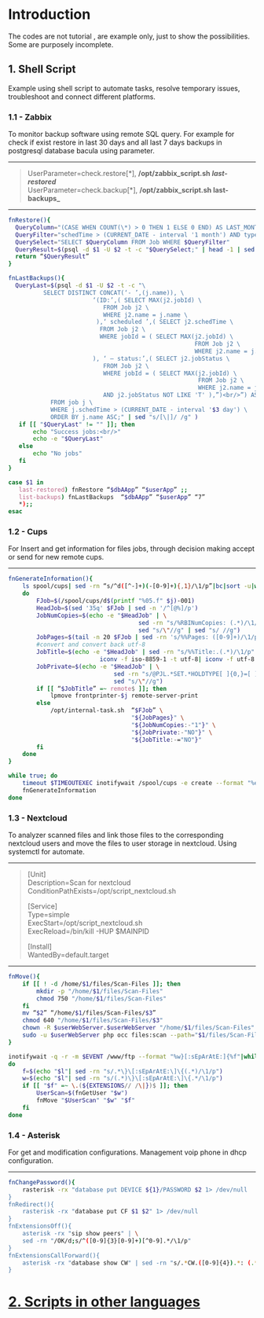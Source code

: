 # Introduction
The codes are not tutorial , are example only, just to show the possibilities. Some are purposely incomplete.

## 1. Shell Script

Example using shell script to automate tasks, resolve temporary issues, troubleshoot and connect different platforms.

### 1.1 - Zabbix
To monitor backup software using remote SQL query.
For example for check if exist restore in last 30 days and all last 7 days backups in postgresql database bacula using parameter.
- - -
> UserParameter=check.restore[\*], **/opt/zabbix_script.sh  _last-restored_**  
> UserParameter=check.backup[\*], **/opt/zabbix_script.sh  last-backups_**
- - -
 ~~~bash  
 fnRestore(){
   QueryColumn="(CASE WHEN COUNT(\*) > 0 THEN 1 ELSE 0 END) AS LAST_MONTH_RESTORE"  
   QueryFilter="schedTime > (CURRENT_DATE - interval '1 month') AND type = 'R'"  
   QuerySelect="SELECT $QueryColumn FROM Job WHERE $QueryFilter"  
   QueryResult=$(psql -d $1 -U $2 -t -c "$QuerySelect;" | head -1 | sed "s/ //g")  
   return “$QueryResult”  
}  
 
fnLastBackups(){  
   QueryLast=$(psql -d $1 -U $2 -t -c "\  
           SELECT DISTINCT CONCAT(‘- ’,(j.name)), \  
                         ‘(ID:’,( SELECT MAX(j2.jobId) \  
                            FROM Job j2 \  
                            WHERE j2.name = j.name \  
                          ),‘ scheduled ’,( SELECT j2.schedTime \  
                           FROM Job j2 \  
                           WHERE jobId = ( SELECT MAX(j2.jobId) \  
                                                      FROM Job j2 \  
                                                      WHERE j2.name = j.name ) \  
                         ), ‘ – status:’,( SELECT j2.jobStatus \  
                            FROM Job j2 \  
                            WHERE jobId = ( SELECT MAX(j2.jobId) \  
                                                       FROM Job j2 \  
                                                       WHERE j2.name = j.name ) \  
                            AND j2.jobStatus NOT LIKE 'T' ),”)<br/>”) AS "LastJobs" \  
             FROM job j \  
             WHERE j.schedTime > (CURRENT_DATE - interval '$3 day') \  
             ORDER BY j.name ASC;" | sed "s/[\|]/ /g" )  
    if [[ "$QueryLast" != "" ]]; then  
        echo "Success jobs:<br/>"  
        echo -e "$QueryLast"  
    else  
        echo "No jobs"  
    fi  
}  

case $1 in
    last-restored) fnRestore “$dbAApp” “$userApp” ;;
    list-backups) fnLastBackups  “$dbAApp” “$userApp” “7”
    *);;
esac
~~~


### 1.2 - Cups
For Insert and get information for files jobs, through decision making accept or send for new remote cups.
- - -
~~~bash
fnGenerateInformation(){
    ls spool/cups| sed -rn “s/^d([^-]+)(-[0-9]+){,1}/\1/p”|bc|sort -u|while read j;
    do
        FJob=$(/spool/cups/d$(printf "%05.f" $j)-001)
        HeadJob=$(sed '35q' $FJob | sed -n '/^[@%]/p')
        JobNumCopies=$(echo -e "$HeadJob" | \
                                     sed -rn "s/%RBINumCopies: (.*)/\1/p" | \
                                     sed "s/\"//g" | sed "s/ //g")
        JobPages=$(tail -n 20 $FJob | sed -rn 's/%%Pages: ([0-9]+)/\1/p')
        #convert and convert back utf-8
        JobTitle=$(echo -e "$HeadJob" | sed -rn "s/%%Title:.(.*)/\1/p" | \
                          iconv -f iso-8859-1 -t utf-8| iconv -f utf-8 -t iso-8859-1)
        JobPrivate=$(echo -e "$HeadJob" | \
                              sed -rn "s/@PJL.*SET.*HOLDTYPE[ ]{0,}=[ ]{0,}(.*)/\1/p" | \
                              sed "s/\"//g")
        if [[ “$JobTitle” =~ remote$ ]]; then
            lpmove frontprinter-$j remote-server-print
        else
            /opt/internal-task.sh  “$FJob” \
                                   "${JobPages}" \
                                   "${JobNumCopies:-"1"}" \
                                   "${JobPrivate:-"NO"}" \
                                   "${JobTitle:-="NO"}"
        fi
    done
}

while true; do
    timeout $TIMEOUTEXEC inotifywait /spool/cups -e create --format "%e" 1>/dev/null 2>&1
    fnGenerateInformation
done

~~~

### 1.3 - Nextcloud
To analyzer scanned files and link those files to the corresponding nextcloud users and move the files to user storage in nextcloud. Using systemctl for automate.
- - - 
> [Unit]  
> Description=Scan for nextcloud  
> ConditionPathExists=/opt/script_nextcloud.sh  
>   
> [Service]  
> Type=simple  
> ExecStart=/opt/script_nextcloud.sh  
> ExecReload=/bin/kill -HUP $MAINPID  
>   
> [Install]  
> WantedBy=default.target  
- - -
~~~bash
fnMove(){
    if [[ ! -d /home/$1/files/Scan-Files ]]; then
        mkdir -p "/home/$1/files/Scan-Files"
        chmod 750 "/home/$1/files/Scan-Files"
    fi
    mv “$2” “/home/$1/files/Scan-Files/$3”
    chmod 640 "/home/$1/files/Scan-Files/$3"
    chown -R $userWebServer.$userWebServer "/home/$1/files/Scan-Files"
    sudo -u $userWebServer php occ files:scan --path="$1/files/Scan-Files"
}

inotifywait -q -r -m $EVENT /www/ftp --format "%w}[:sEpArAtE:]{%f"|while read l 
do
    f=$(echo "$l"| sed -rn "s/.*\}\[:sEpArAtE:\]\{(.*)/\1/p")
    w=$(echo "$l"| sed -rn "s/(.*)\}\[:sEpArAtE:\]\{.*/\1/p")
    if [[ "$f" =~ \.(${EXTENSIONS// /\|})$ ]]; then
        UserScan=$(fnGetUser "$w")
        fnMove "$UserScan" "$w" "$f"
    fi
done
~~~

### 1.4 - Asterisk
For get and modification configurations.
Management voip phone in dhcp configuration.
- - -
~~~bash
fnChangePassword(){
    rasterisk -rx "database put DEVICE ${1}/PASSWORD $2 1> /dev/null
}
fnRedirect(){
    rasterisk -rx "database put CF $1 $2" 1> /dev/null
}
fnExtensionsOff(){
    asterisk -rx "sip show peers" | \
    sed -rn "/OK/d;s/^([0-9]{3}[0-9]+)[^0-9].*/\1/p"
}
fnExtensionsCallForward(){
    asterisk -rx "database show CW" | sed -rn "s/.*CW.([0-9]{4}).*: (.*)/\1/p"
}
~~~
# [2. Scripts in other languages](miscellaneous-scripts.md)
